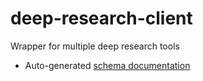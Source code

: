 # deep-research-client

Wrapper for multiple deep research tools

- Auto-generated [schema documentation](elements/index.md)
